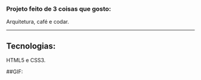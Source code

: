 ### Projeto feito de 3 coisas que gosto:
Arquitetura, café e codar. 
<hr>

## Tecnologias:
HTML5 e CSS3.

##GIF:
